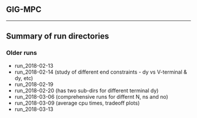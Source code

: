 ## GIG-MPC
____________________________________________________

## Summary of run directories

### Older runs
- run_2018-02-13
- run_2018-02-14 (study of different end constraints - dy vs V-terminal & dy, etc)
- run_2018-02-19
- run_2018-02-20 (has two sub-dirs for different terminal dy)
- run_2018-03-06 (comprehensive runs for differnt N, ns and no)
- run_2018-03-09 (average cpu times, tradeoff plots)
- run_2018-03-13
